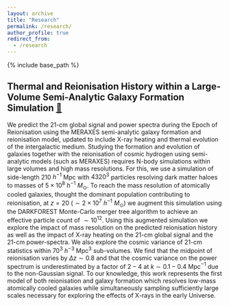 ```yaml
---
layout: archive
title: "Research"
permalink: /research/
author_profile: true
redirect_from:
  - /research
---
```


{% include base_path %}

## Thermal and Reionisation History within a Large-Volume Semi-Analytic Galaxy Formation Simulation [🔗](https://ui.adsabs.harvard.edu/abs/2022arXiv221008910B/abstract)

We predict the 21-cm global signal and power spectra during the Epoch of Reionisation using the MERAXES semi-analytic galaxy formation and reionisation model, updated to include X-ray heating and thermal evolution of the intergalactic medium. Studying the formation and evolution of galaxies together with the reionisation of cosmic hydrogen using semi-analytic models (such as MERAXES) requires N-body simulations within large volumes and high mass resolutions. For this, we use a simulation of side-length $210$ $h^{-1}$ Mpc with $4320^3$ particles resolving dark matter haloes to masses of $5\times10^8$ $h^{-1}$ $M_\odot$. To reach the mass resolution of atomically cooled galaxies, thought the dominant population contributing to reionisation, at $z=20$ ($\sim 2\times10^7$ $h^{-1}$ $M_\odot$) we augment this simulation using the DARKFOREST Monte-Carlo merger tree algorithm to achieve an effective particle count of $\sim10^{12}$. Using this augmented simulation we explore the impact of mass resolution on the predicted reionisation history as well as the impact of X-ray heating on the 21-cm global signal and the 21-cm power-spectra. We also explore the cosmic variance of 21-cm statistics within $70^{3}$ $h^{-3}$ Mpc$^3$ sub-volumes. We find that the midpoint of reionisation varies by $\Delta z\sim0.8$ and that the cosmic variance on the power spectrum is underestimated by a factor of $2-4$ at $k\sim 0.1-0.4$ Mpc$^{-1}$ due to the non-Gaussian signal. To our knowledge, this work represents the first model of both reionisation and galaxy formation which resolves low-mass atomically cooled galaxies while simultaneously sampling sufficiently large scales necessary for exploring the effects of X-rays in the early Universe.

